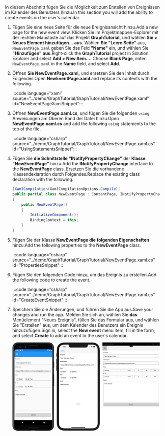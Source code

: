 <!-- markdownlint-disable MD002 MD041 -->

<span data-ttu-id="06c9b-101">In diesem Abschnitt fügen Sie die Möglichkeit zum Erstellen von Ereignissen im Kalender des Benutzers hinzu.</span><span class="sxs-lookup"><span data-stu-id="06c9b-101">In this section you will add the ability to create events on the user's calendar.</span></span>

1. <span data-ttu-id="06c9b-102">Fügen Sie eine neue Seite für die neue Ereignisansicht hinzu.</span><span class="sxs-lookup"><span data-stu-id="06c9b-102">Add a new page for the new event view.</span></span> <span data-ttu-id="06c9b-103">Klicken Sie im Projektmappen-Explorer mit der rechten Maustaste auf das Projekt **GraphTutorial,** und wählen **Sie > Neues Element hinzufügen... aus.** Wählen **Sie "Leere Seite"** aus, `NewEventPage.xaml` geben Sie das Feld **"Name"** ein, und wählen Sie **"Hinzufügen" aus.**</span><span class="sxs-lookup"><span data-stu-id="06c9b-103">Right-click the **GraphTutorial** project in Solution Explorer and select **Add > New Item...**. Choose **Blank Page**, enter `NewEventPage.xaml` in the **Name** field, and select **Add**.</span></span>

1. <span data-ttu-id="06c9b-104">Öffnen **Sie NewEventPage.xaml,** und ersetzen Sie den Inhalt durch Folgendes.</span><span class="sxs-lookup"><span data-stu-id="06c9b-104">Open **NewEventPage.xaml** and replace its contents with the following.</span></span>

    :::code language="xaml" source="../demo/GraphTutorial/GraphTutorial/NewEventPage.xaml" id="NewEventPageXamlSnippet":::

1. <span data-ttu-id="06c9b-105">Öffnen **NewEventPage.xaml.cs,** und fügen Sie die folgenden `using` Anweisungen am Oberen Rand der Datei hinzu.</span><span class="sxs-lookup"><span data-stu-id="06c9b-105">Open **NewEventPage.xaml.cs** and add the following `using` statements to the top of the file.</span></span>

    :::code language="csharp" source="../demo/GraphTutorial/GraphTutorial/NewEventPage.xaml.cs" id="UsingStatementsSnippet":::

1. <span data-ttu-id="06c9b-106">Fügen Sie **die Schnittstelle "INotifyPropertyChange"** der **Klasse "NewEventPage"** hinzu.</span><span class="sxs-lookup"><span data-stu-id="06c9b-106">Add the **INotifyPropertyChange** interface to the **NewEventPage** class.</span></span> <span data-ttu-id="06c9b-107">Ersetzen Sie die vorhandene Klassendeklaration durch Folgendes.</span><span class="sxs-lookup"><span data-stu-id="06c9b-107">Replace the existing class declaration with the following.</span></span>

    ```csharp
    [XamlCompilation(XamlCompilationOptions.Compile)]
    public partial class NewEventPage : ContentPage, INotifyPropertyChanged
    {
        public NewEventPage()
        {
            InitializeComponent();
            BindingContext = this;
        }
    }
    ```

1. <span data-ttu-id="06c9b-108">Fügen Sie der Klasse **NewEventPage die folgenden Eigenschaften** hinzu.</span><span class="sxs-lookup"><span data-stu-id="06c9b-108">Add the following properties to the **NewEventPage** class.</span></span>

    :::code language="csharp" source="../demo/GraphTutorial/GraphTutorial/NewEventPage.xaml.cs" id="PropertiesSnippet":::

1. <span data-ttu-id="06c9b-109">Fügen Sie den folgenden Code hinzu, um das Ereignis zu erstellen.</span><span class="sxs-lookup"><span data-stu-id="06c9b-109">Add the following code to create the event.</span></span>

    :::code language="csharp" source="../demo/GraphTutorial/GraphTutorial/NewEventPage.xaml.cs" id="CreateEventSnippet":::

1. <span data-ttu-id="06c9b-110">Speichern Sie die Änderungen, und führen Sie die App aus.</span><span class="sxs-lookup"><span data-stu-id="06c9b-110">Save your changes and run the app.</span></span> <span data-ttu-id="06c9b-111">Melden Sie sich an, wählen Sie **das** Menüelement  "Neues Ereignis", füllen Sie das Formular aus, und wählen Sie "Erstellen" aus, um dem Kalender des Benutzers ein Ereignis hinzuzufügen.</span><span class="sxs-lookup"><span data-stu-id="06c9b-111">Sign in, select the **New event** menu item, fill in the form, and select **Create** to add an event to the user's calendar.</span></span>

    ![Screenshot der neuen Ereignisseite](images/new-event-page.png)
